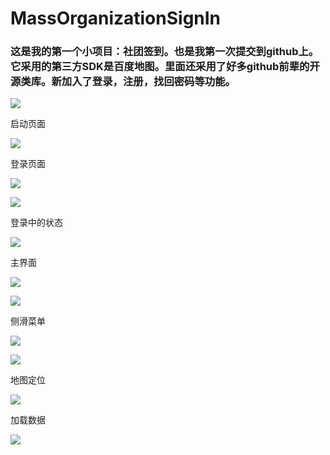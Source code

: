 # MassOrganizationSignIn

### 这是我的第一个小项目：社团签到。也是我第一次提交到github上。它采用的第三方SDK是百度地图。里面还采用了好多github前辈的开源类库。新加入了登录，注册，找回密码等功能。


![](https://github.com/IAn2018cs/MassOrganizationSignIn/blob/master/demo.gif)


启动页面

![](https://github.com/IAn2018cs/MassOrganizationSignIn/blob/master/demoImage/Screenshot_2016-08-31-11-54-18-86.png)

登录页面

![](https://github.com/IAn2018cs/MassOrganizationSignIn/blob/master/demoImage/Screenshot_2016-08-31-11-54-30-03.png)

![](https://github.com/IAn2018cs/MassOrganizationSignIn/blob/master/demoImage/Screenshot_2016-08-31-11-54-41-19.png)

登录中的状态

![](https://github.com/IAn2018cs/MassOrganizationSignIn/blob/master/demoImage/Screenshot_2016-08-31-11-54-52-85.png)

主界面

![](https://github.com/IAn2018cs/MassOrganizationSignIn/blob/master/demoImage/Screenshot_2016-08-31-11-54-59-36.png)

![](https://github.com/IAn2018cs/MassOrganizationSignIn/blob/master/demoImage/Screenshot_2016-08-31-11-55-11-54.png)

侧滑菜单

![](https://github.com/IAn2018cs/MassOrganizationSignIn/blob/master/demoImage/Screenshot_2016-08-31-11-55-18-14.png)

![](https://github.com/IAn2018cs/MassOrganizationSignIn/blob/master/demoImage/Screenshot_2016-08-31-11-56-13-04.png)

地图定位

![](https://github.com/IAn2018cs/MassOrganizationSignIn/blob/master/demoImage/Screenshot_2016-08-31-11-56-28-74.png)

加载数据

![](https://github.com/IAn2018cs/MassOrganizationSignIn/blob/master/demoImage/Screenshot_2016-08-31-11-56-54-23.png)